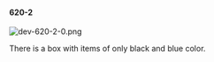 #### 620-2
![dev-620-2-0.png](https://github.com/lil-lab/nlvr/raw/master/nlvr/dev/images/5/dev-620-2-0.png "dev-620-2-0.png")

There is a box with items of only black and blue color.